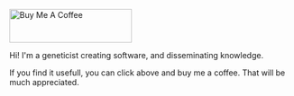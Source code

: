 <a href="https://www.buymeacoffee.com/OscarGeno" target="_blank"><img src="https://cdn.buymeacoffee.com/buttons/v2/default-blue.png" alt="Buy Me A Coffee" style="height: 60px !important;width: 217px !important;" ></a>

Hi! I'm a geneticist creating software, and disseminating knowledge.

If you find it usefull, you can click above and buy me a coffee. That will be much appreciated.
